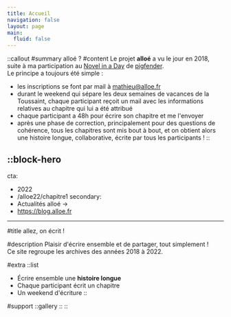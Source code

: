 ```yaml
---
title: Accueil
navigation: false
layout: page
main:
  fluid: false
---
```



::callout
#summary
alloé ?
#content
Le projet **alloé** a vu le jour en 2018, suite à ma participation au [Novel in a Day](https://novelinaday.com/) de [pigfender](http://www.pigfender.com/).  
Le principe a toujours été simple :
- les inscriptions se font par mail à [mathieu@alloe.fr](mailto:mathieu@alloe.fr)
- durant le weekend qui sépare les deux semaines de vacances de la Toussaint, chaque participant reçoit un mail avec les informations relatives au chapitre qui lui a été attribué
- chaque participant a 48h pour écrire son chapitre et me l'envoyer
- après une phase de correction, principalement pour des questions de cohérence, tous les chapitres sont mis bout à bout, et on obtient alors une histoire longue, collaborative, écrite par tous les participants !
::

::block-hero
---
cta:
  - 2022
  - /alloe22/chapitre1
secondary:
  - Actualités alloé →
  - https://blog.alloe.fr
---

#title
allez, on écrit !

#description
Plaisir d'écrire ensemble et de partager, tout simplement !  
Ce site regroupe les archives des années 2018 à 2022.

#extra
  ::list
  - Écrire ensemble une **histoire longue**
  - Chaque participant écrit un chapitre
  - Un weekend d'écriture
  ::

#support
  ::gallery
  ::
::

